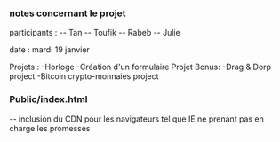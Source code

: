 ### notes concernant le projet

participants :
-- Tan
-- Toufik
-- Rabeb
-- Julie

date : mardi 19 janvier

Projets :
-Horloge
-Création d'un formulaire
Projet Bonus:
-Drag & Dorp project
-Bitcoin crypto-monnaies project

### Public/index.html

-- inclusion du CDN pour les navigateurs tel que IE ne prenant pas en charge les promesses
